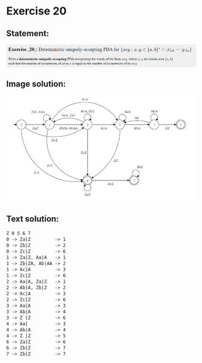 # Exercise 20

## Statement:
![Statement](https://github.com/AdriCri22/Teoria-Computacion-TC-FIB/blob/main/PDA/20/Statement_20.png)

## Image solution:
![Solution](https://github.com/AdriCri22/Teoria-Computacion-TC-FIB/blob/main/PDA/20/Image_sol_20.png)

## Text solution:
    Z 0 5 6 7
    0 -> Za|Z         -> 1
    0 -> Zb|Z         -> 2
    0 -> Zc|Z         -> 6
    1 -> Za|Z, Aa|A   -> 1
    1 -> Zb|ZA, Ab|AA -> 2
    1 -> Ac|A         -> 3
    1 -> Zc|Z         -> 6
    2 -> Aa|A, Za|Z   -> 1
    2 -> Ab|A, Zb|Z   -> 2
    2 -> Ac|A         -> 3
    2 -> Zc|Z         -> 6
    3 -> Aa|A         -> 3
    3 -> Ab|A         -> 4
    3 -> Z |Z         -> 6
    4 -> Aa|          -> 3
    4 -> Ab|A         -> 4
    4 -> Z |Z         -> 5
    6 -> Za|Z         -> 6
    6 -> Zb|Z         -> 7
    7 -> Zb|Z         -> 7
